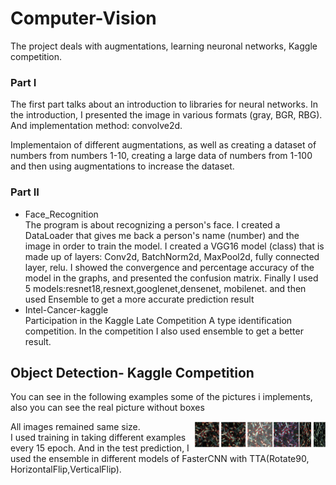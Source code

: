 # Computer-Vision
The project deals with  augmentations, learning neuronal networks, Kaggle competition.


<h3>Part I</h3>
The first part talks about an introduction to libraries for neural networks.
In the introduction, I presented the image in various formats (gray, BGR, RBG).
And implementation method: convolve2d.

Implementaion of different augmentations, as well as creating a dataset of numbers from numbers 1-10, 
creating a large data of numbers from 1-100 and then using augmentations to increase the dataset.

<h3>Part II</h3>
<ul>
  <li>Face_Recognition</li>
  The program is about recognizing a person's face.
  I created a DataLoader that gives me back a person's name (number) and the image in order to train the model.
  I created a VGG16 model (class) that is made up of layers: Conv2d, BatchNorm2d, MaxPool2d, fully connected layer, relu.
  I showed the convergence and percentage accuracy of the model in the graphs, and presented the confusion matrix.
  Finally I used 5 models:resnet18,resnext,googlenet,densenet, mobilenet. and then used Ensemble to get a more accurate prediction result
  
  <li>Intel-Cancer-kaggle</li>
  Participation in the Kaggle Late Competition A type identification competition.
  In the competition I also used ensemble to get a better result.
</ul>

<h2>Object Detection- Kaggle Competition</h2>
<p>You can see in the following examples some of the pictures i implements, also you can see the real picture without boxes</p>
<div>
  <img src="/Object Detection- Kaggle Competition/Images_Kaggle_Wheat/HorizontalFlip.png" alt="HorizontalFlip" style="float:right;width:42px;height:42px;">
  <img src="/Object Detection- Kaggle Competition/Images_Kaggle_Wheat/HueSaturatuinVal.png" alt="HueSaturatuinVal" style="float:right;width:42px;height:42px;">
  <img src="/Object Detection- Kaggle Competition/Images_Kaggle_Wheat/RandomBrightness.png" alt="RandomBrightness" style="float:right;width:42px;height:42px;">
  <img src="/Object Detection- Kaggle Competition/Images_Kaggle_Wheat/Rotate90.png" alt="Rotate90" style="float:right;width:42px;height:42px;">
  <img src="/Object Detection- Kaggle Competition/Images_Kaggle_Wheat/Transpose.png" alt="Transpose" style="float:right;width:42px;height:42px;">

<div>
All images remained same size.
<br>
I used training in taking different examples every 15 epoch.
And in the test prediction, I used the ensemble in different models of FasterCNN with TTA(Rotate90, HorizontalFlip,VerticalFlip).

